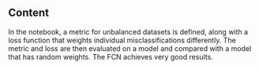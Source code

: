 ## Content

In the notebook, a metric for unbalanced datasets is defined, along with a loss function that weights individual misclassifications differently. 
The metric and loss are then evaluated on a model and compared with a model that has random weights. 
The FCN achieves very good results.